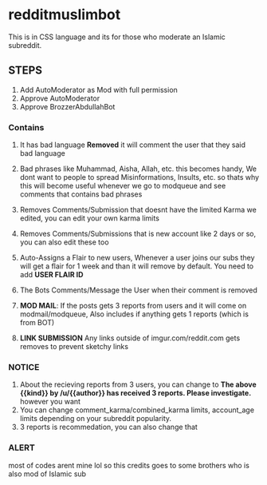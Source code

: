 # redditmuslimbot
This is in CSS language and its for those who moderate an Islamic subreddit.

## STEPS
1. Add AutoModerator as Mod with full permission
2. Approve AutoModerator
3. Approve BrozzerAbdullahBot

### Contains
1. It has bad language **Removed** it will comment the user that they said bad language 

2. Bad phrases like Muhammad, Aisha, Allah, etc. this becomes handy, We dont want to people to spread Misinformations, Insults, etc. so thats why this will become useful whenever we go to modqueue and see comments that contains bad phrases 

3. Removes Comments/Submission that doesnt have the limited Karma we edited, you can edit your own karma limits 

4. Removes Comments/Submissions that is new account like 2 days or so, you can also edit these too

5. Auto-Assigns a Flair to new users, Whenever a user joins our subs they will get a flair for 1 week and than it will remove by default. You need to add **USER FLAIR ID**

6. The Bots Comments/Message the User when their comment is removed 

7. **MOD MAIL**: If the posts gets 3 reports from users and it will come on modmail/modqueue, Also includes if anything gets 1 reports (which is from BOT) 

8. **LINK SUBMISSION** Any links outside of imgur.com/reddit.com gets removes to prevent sketchy links

### NOTICE
1. About the recieving reports from 3 users, you can change to **The above {{kind}} by /u/{{author}} has received 3 reports. Please investigate.** however you want
2. You can change comment_karma/combined_karma limits, account_age limits depending on your subreddit popularity.
3. 3 reports is recommedation, you can also change that  


### ALERT

most of codes arent mine lol so this credits goes to some brothers who is also mod of Islamic sub
